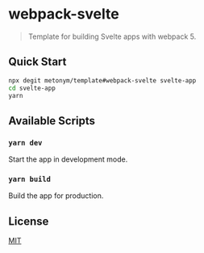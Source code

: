 # webpack-svelte

> Template for building Svelte apps with webpack 5.

## Quick Start

```sh
npx degit metonym/template#webpack-svelte svelte-app
cd svelte-app
yarn
```

## Available Scripts

### `yarn dev`

Start the app in development mode.

### `yarn build`

Build the app for production.

## License

[MIT](LICENSE)
